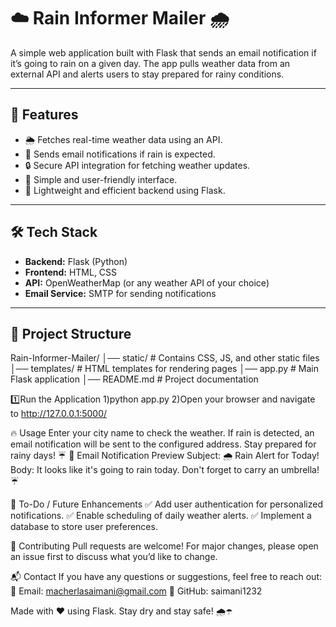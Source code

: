 # ☁️ Rain Informer Mailer 🌧️

A simple web application built with Flask that sends an email notification if it’s going to rain on a given day. The app pulls weather data from an external API and alerts users to stay prepared for rainy conditions.

---

## 🚀 Features
- 🌦️ Fetches real-time weather data using an API.
- 📩 Sends email notifications if rain is expected.
- 🔒 Secure API integration for fetching weather updates.
- 🎨 Simple and user-friendly interface.
- 📡 Lightweight and efficient backend using Flask.

---

## 🛠️ Tech Stack
- **Backend:** Flask (Python)
- **Frontend:** HTML, CSS
- **API:** OpenWeatherMap (or any weather API of your choice)
- **Email Service:** SMTP for sending notifications

---

## 📂 Project Structure
Rain-Informer-Mailer/ │── static/ # Contains CSS, JS, and other static files │── templates/ # HTML templates for rendering pages │── app.py # Main Flask application │── README.md # Project documentation

1️⃣Run the Application
1)python app.py
2)Open your browser and navigate to http://127.0.0.1:5000/

🔥 Usage
Enter your city name to check the weather.
If rain is detected, an email notification will be sent to the configured address.
Stay prepared for rainy days! ☔
📧 Email Notification Preview
Subject: 🌧️ Rain Alert for Today!
Body: It looks like it's going to rain today. Don't forget to carry an umbrella! ☔

🎯 To-Do / Future Enhancements
✅ Add user authentication for personalized notifications.
✅ Enable scheduling of daily weather alerts.
✅ Implement a database to store user preferences.

🤝 Contributing
Pull requests are welcome! For major changes, please open an issue first to discuss what you’d like to change.

📬 Contact
If you have any questions or suggestions, feel free to reach out:
📧 Email: macherlasaimani@gmail.com
🐙 GitHub: saimani1232

Made with ❤️ using Flask. Stay dry and stay safe! 🌧️☂️

